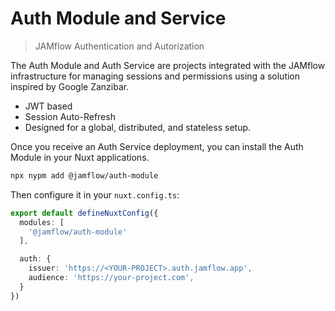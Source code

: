 # Auth Module and Service

> JAMflow Authentication and Autorization

The Auth Module and Auth Service are projects integrated with the JAMflow infrastructure for managing sessions and permissions using a solution inspired by Google Zanzibar.

- JWT based
- Session Auto-Refresh
- Designed for a global, distributed, and stateless setup.

Once you receive an Auth Service deployment, you can install the Auth Module in your Nuxt applications.

```bash
npx nypm add @jamflow/auth-module
```

Then configure it in your `nuxt.config.ts`:

```ts
export default defineNuxtConfig({
  modules: [
    '@jamflow/auth-module'
  ],

  auth: {
    issuer: 'https://<YOUR-PROJECT>.auth.jamflow.app',
    audience: 'https://your-project.com',
  }
})
```
